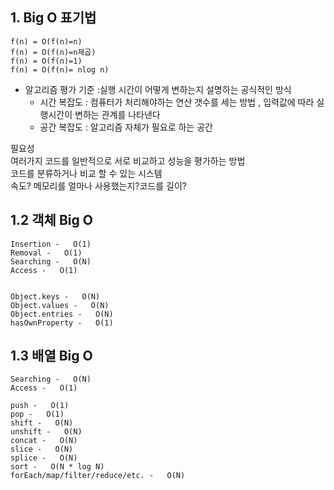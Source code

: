 ## 1. Big O 표기법

```
f(n) = O(f(n)=n)
f(n) = O(f(n)=n제곱)
f(n) = O(f(n)=1)
f(n) = O(f(n)= nlog n)
```
* 알고리즘 평가 기준 :실행 시간이 어떻게 변하는지 설명하는 공식적인 방식
    * 시간 복잡도 : 컴퓨터가 처리해야하는 연산 갯수를 세는 방법 , 입력값에 따라 실행시간이 변하는 관계를 나타낸다
    * 공간 복잡도 : 알고리즘 자체가 필요로 하는 공간
 
필요성  <br/>
 여러가지 코드를 일반적으로 서로 비교하고 성능을 평가하는 방법<br/>
코드를 분류하거나 비교 할 수 있는 시스템  <br/>
속도? 메모리를 얼마나 사용했는지?코드를 길이? <br/>

## 1.2 객체 Big O
```
Insertion -   O(1)
Removal -   O(1)
Searching -   O(N)
Access -   O(1)


Object.keys -   O(N)
Object.values -   O(N)
Object.entries -   O(N)
hasOwnProperty -   O(1)
```

## 1.3 배열 Big O
```
Searching -   O(N)
Access -   O(1)

push -   O(1)
pop -   O(1)
shift -   O(N)
unshift -   O(N)
concat -   O(N)
slice -   O(N)
splice -   O(N)
sort -   O(N * log N)
forEach/map/filter/reduce/etc. -   O(N)
```